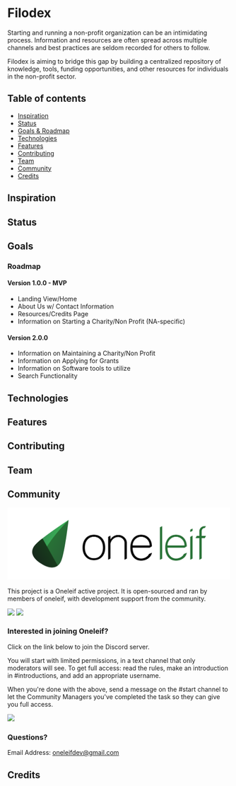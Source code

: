 # Filodex

Starting and running a non-profit organization can be an intimidating process. Information and resources are often spread across multiple channels and best practices are seldom recorded for others to follow.

Filodex is aiming to bridge this gap by building a centralized repository of knowledge, tools, funding opportunities, and other resources for individuals in the non-profit sector. 

## Table of contents
* [Inspiration](#inspiration)
* [Status](#status)
* [Goals & Roadmap](#goals)
* [Technologies](#technologies)
* [Features](#features)
* [Contributing](#contributing)
* [Team](#team)
* [Community](#community)
* [Credits](#credits)

## Inspiration	

## Status

## Goals

### Roadmap
#### Version 1.0.0 - MVP
* Landing View/Home
* About Us w/ Contact Information
* Resources/Credits Page
* Information on Starting a Charity/Non Profit (NA-specific)
	
#### Version 2.0.0
* Information on Maintaining a Charity/Non Profit
* Information on Applying for Grants
* Information on Software tools to utilize
* Search Functionality
	
## Technologies

## Features

## Contributing

## Team

## Community

![](https://github.com/oneleif/olDocs/blob/master/assets/images/oneleif_logos/full_logo/oneleif_whiteback.png)

This project is a Oneleif active project. It is open-sourced and ran by members of oneleif, with development support from the community.

[![](https://img.shields.io/badge/oneleif-Twitter-blue.svg)](https://twitter.com/oneleifdev)
[![](https://img.shields.io/badge/oneleif-YouTube-red.svg)](https://www.youtube.com/channel/UC3HN0jID38K0Vb_WChvgQmA)

### Interested in joining Oneleif?
Click on the link below to join the Discord server.

You will start with limited permissions, in a text channel that only moderators will see. To get full access: read the rules, make an introduction in #introductions, and add an appropriate username.

When you're done with the above, send a message on the #start channel to let the Community Managers you've completed the task so they can give you full access.

[![](https://img.shields.io/badge/oneleif-Discord-7284be.svg)](https://discord.gg/tv9UdJK)

### Questions?
Email Address: oneleifdev@gmail.com 

## Credits
